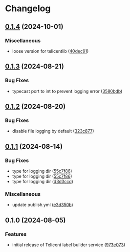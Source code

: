 # Changelog

## [0.1.4](https://github.com/telicent-oss/label-builder-service/compare/v0.1.3...v0.1.4) (2024-10-01)


### Miscellaneous

* loose version for telicentlib ([40dec91](https://github.com/telicent-oss/label-builder-service/commit/40dec9154d51546e1f5bc2cb43235d11fba790b4))

## [0.1.3](https://github.com/telicent-oss/label-builder-service/compare/v0.1.2...v0.1.3) (2024-08-21)


### Bug Fixes

* typecast port to int to prevent logging error ([3580bdb](https://github.com/telicent-oss/label-builder-service/commit/3580bdb7b8469335bb4ac985db94972137021872))

## [0.1.2](https://github.com/telicent-oss/label-builder-service/compare/v0.1.1...v0.1.2) (2024-08-20)


### Bug Fixes

* disable file logging by default ([323c877](https://github.com/telicent-oss/label-builder-service/commit/323c8779adc8735496368c6873f2bb92ec9d21d3))

## [0.1.1](https://github.com/telicent-oss/label-builder-service/compare/v0.1.0...v0.1.1) (2024-08-14)


### Bug Fixes

* type for logging dir ([55c7f86](https://github.com/telicent-oss/label-builder-service/commit/55c7f86ccfe50751e37e26cca925ccb370ca585f))
* type for logging dir ([55c7f86](https://github.com/telicent-oss/label-builder-service/commit/55c7f86ccfe50751e37e26cca925ccb370ca585f))
* type for logging dir ([d3d3ccd](https://github.com/telicent-oss/label-builder-service/commit/d3d3ccd24b140f5f06087d5c6efc8c5705ce08bd))


### Miscellaneous

* update publish.yml ([e3d350b](https://github.com/telicent-oss/label-builder-service/commit/e3d350bed93db136e9ff3537cd5a65ca24c1ffbe))

## 0.1.0 (2024-08-05)


### Features

* initial release of Telicent label builder service ([973e073](https://github.com/telicent-oss/label-builder-service/commit/973e073a2dff0c5f0b4fec5ee70eb46e906f5f26))
